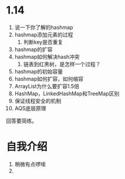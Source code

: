 # 1.14

1. 说一下你了解的hashmap
2. hashmap添加元素的过程
   1. 判断key是否重复
3. hashmap的扩容
4. hashmap如何解决hash冲突
   1. 链表到红黑树，是怎样一个过程？
5. hashmap的初始容量
6. hashmap如何扩容，如何缩容
7. ArrayList为什么要扩容1.5倍
8. HashMap，LinkedHashMap和TreeMap区别
9. 保证线程安全的机制
9. AQS底层原理



回答要简练。





# 自我介绍

1. 稍微有点啰嗦
2. 